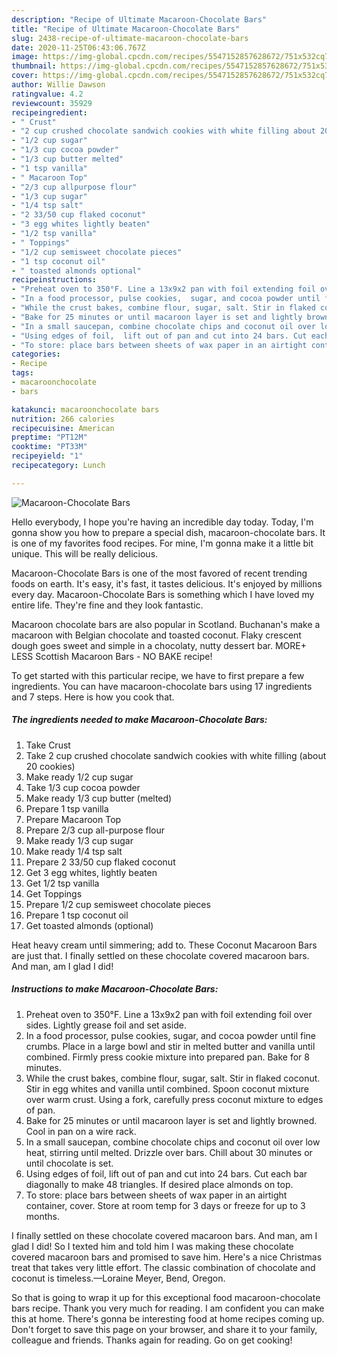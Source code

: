 ```yaml
---
description: "Recipe of Ultimate Macaroon-Chocolate Bars"
title: "Recipe of Ultimate Macaroon-Chocolate Bars"
slug: 2438-recipe-of-ultimate-macaroon-chocolate-bars
date: 2020-11-25T06:43:06.767Z
image: https://img-global.cpcdn.com/recipes/5547152857628672/751x532cq70/macaroon-chocolate-bars-recipe-main-photo.jpg
thumbnail: https://img-global.cpcdn.com/recipes/5547152857628672/751x532cq70/macaroon-chocolate-bars-recipe-main-photo.jpg
cover: https://img-global.cpcdn.com/recipes/5547152857628672/751x532cq70/macaroon-chocolate-bars-recipe-main-photo.jpg
author: Willie Dawson
ratingvalue: 4.2
reviewcount: 35929
recipeingredient:
- " Crust"
- "2 cup crushed chocolate sandwich cookies with white filling about 20 cookies"
- "1/2 cup sugar"
- "1/3 cup cocoa powder"
- "1/3 cup butter melted"
- "1 tsp vanilla"
- " Macaroon Top"
- "2/3 cup allpurpose flour"
- "1/3 cup sugar"
- "1/4 tsp salt"
- "2 33/50 cup flaked coconut"
- "3 egg whites lightly beaten"
- "1/2 tsp vanilla"
- " Toppings"
- "1/2 cup semisweet chocolate pieces"
- "1 tsp coconut oil"
- " toasted almonds optional"
recipeinstructions:
- "Preheat oven to 350°F. Line a 13x9x2 pan with foil extending foil over sides.  Lightly grease foil and set aside."
- "In a food processor, pulse cookies,  sugar, and cocoa powder until fine crumbs. Place in a large bowl and stir in melted butter and vanilla until combined. Firmly press cookie mixture into prepared pan. Bake for 8 minutes."
- "While the crust bakes, combine flour, sugar, salt. Stir in flaked coconut.  Stir in egg whites and vanilla until combined.   Spoon coconut mixture over warm crust.  Using a fork, carefully press coconut mixture to edges of pan."
- "Bake for 25 minutes or until macaroon layer is set and lightly browned. Cool in pan on a wire rack."
- "In a small saucepan, combine chocolate chips and coconut oil over low heat, stirring until melted. Drizzle over bars.  Chill about 30 minutes or until chocolate is set."
- "Using edges of foil,  lift out of pan and cut into 24 bars. Cut each bar diagonally to make 48 triangles. If desired place almonds on top."
- "To store: place bars between sheets of wax paper in an airtight container, cover.  Store at room temp for 3 days or freeze for up to 3 months."
categories:
- Recipe
tags:
- macaroonchocolate
- bars

katakunci: macaroonchocolate bars 
nutrition: 266 calories
recipecuisine: American
preptime: "PT12M"
cooktime: "PT33M"
recipeyield: "1"
recipecategory: Lunch

---
```



![Macaroon-Chocolate Bars](https://img-global.cpcdn.com/recipes/5547152857628672/751x532cq70/macaroon-chocolate-bars-recipe-main-photo.jpg)

Hello everybody, I hope you're having an incredible day today. Today, I'm gonna show you how to prepare a special dish, macaroon-chocolate bars. It is one of my favorites food recipes. For mine, I'm gonna make it a little bit unique. This will be really delicious.

Macaroon-Chocolate Bars is one of the most favored of recent trending foods on earth. It's easy, it's fast, it tastes delicious. It's enjoyed by millions every day. Macaroon-Chocolate Bars is something which I have loved my entire life. They're fine and they look fantastic.

Macaroon chocolate bars are also popular in Scotland. Buchanan&#39;s make a macaroon with Belgian chocolate and toasted coconut. Flaky crescent dough goes sweet and simple in a chocolaty, nutty dessert bar. MORE+ LESS Scottish Macaroon Bars - NO BAKE recipe!


To get started with this particular recipe, we have to first prepare a few ingredients. You can have macaroon-chocolate bars using 17 ingredients and 7 steps. Here is how you cook that.

<!--inarticleads1-->

##### The ingredients needed to make Macaroon-Chocolate Bars:

1. Take  Crust
1. Take 2 cup crushed chocolate sandwich cookies with white filling (about 20 cookies)
1. Make ready 1/2 cup sugar
1. Take 1/3 cup cocoa powder
1. Make ready 1/3 cup butter (melted)
1. Prepare 1 tsp vanilla
1. Prepare  Macaroon Top
1. Prepare 2/3 cup all-purpose flour
1. Make ready 1/3 cup sugar
1. Make ready 1/4 tsp salt
1. Prepare 2 33/50 cup flaked coconut
1. Get 3 egg whites, lightly beaten
1. Get 1/2 tsp vanilla
1. Get  Toppings
1. Prepare 1/2 cup semisweet chocolate pieces
1. Prepare 1 tsp coconut oil
1. Get  toasted almonds (optional)


Heat heavy cream until simmering; add to. These Coconut Macaroon Bars are just that. I finally settled on these chocolate covered macaroon bars. And man, am I glad I did! 

<!--inarticleads2-->

##### Instructions to make Macaroon-Chocolate Bars:

1. Preheat oven to 350°F. Line a 13x9x2 pan with foil extending foil over sides.  Lightly grease foil and set aside.
1. In a food processor, pulse cookies,  sugar, and cocoa powder until fine crumbs. Place in a large bowl and stir in melted butter and vanilla until combined. Firmly press cookie mixture into prepared pan. Bake for 8 minutes.
1. While the crust bakes, combine flour, sugar, salt. Stir in flaked coconut.  Stir in egg whites and vanilla until combined.   Spoon coconut mixture over warm crust.  Using a fork, carefully press coconut mixture to edges of pan.
1. Bake for 25 minutes or until macaroon layer is set and lightly browned. Cool in pan on a wire rack.
1. In a small saucepan, combine chocolate chips and coconut oil over low heat, stirring until melted. Drizzle over bars.  Chill about 30 minutes or until chocolate is set.
1. Using edges of foil,  lift out of pan and cut into 24 bars. Cut each bar diagonally to make 48 triangles. If desired place almonds on top.
1. To store: place bars between sheets of wax paper in an airtight container, cover.  Store at room temp for 3 days or freeze for up to 3 months.


I finally settled on these chocolate covered macaroon bars. And man, am I glad I did! So I texted him and told him I was making these chocolate covered macaroon bars and promised to save him. Here&#39;s a nice Christmas treat that takes very little effort. The classic combination of chocolate and coconut is timeless.—Loraine Meyer, Bend, Oregon. 

So that is going to wrap it up for this exceptional food macaroon-chocolate bars recipe. Thank you very much for reading. I am confident you can make this at home. There's gonna be interesting food at home recipes coming up. Don't forget to save this page on your browser, and share it to your family, colleague and friends. Thanks again for reading. Go on get cooking!
